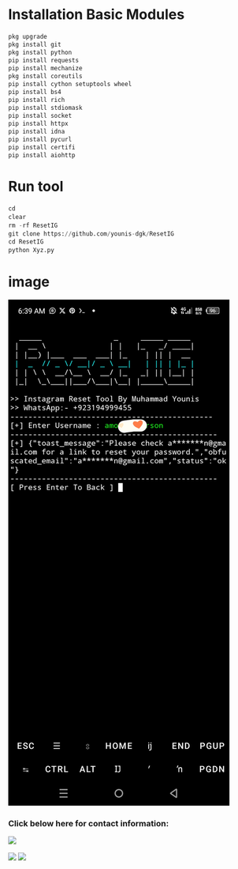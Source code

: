# Installation Basic Modules
```pkg update
pkg upgrade
pkg install git
pkg install python
pip install requests
pip install mechanize
pkg install coreutils
pip install cython setuptools wheel
pip install bs4
pip install rich
pip install stdiomask
pip install socket
pip install httpx
pip install idna
pip install pycurl
pip install certifi
pip install aiohttp
```

# Run tool
```python
cd
clear
rm -rf ResetIG
git clone https://github.com/younis-dgk/ResetIG
cd ResetIG
python Xyz.py
```

# image
<img src="https://github.com/younis-dgk/ResetIG/blob/main/Screenshot_20250224-063945.jpg" />

<h3 align="left">Click below here for contact information:</h3>

[![](https://img.shields.io/badge/Github-black?logo=Github&logoColor=black&labelColor=white)](https://github.com/younis-dgk)


[![](https://img.shields.io/badge/Facebook-blue?logo=Facebook&logoColor=blue&labelColor=white)](https://www.facebook.com/YounisDgk)
[![](https://img.shields.io/badge/Whatsapp-CHAT-red?logo=Whatsapp&logoColor=Brightgreen&labelColor=white)](https://wa.me/923194999455?text=Hello+MR+YounisðŸ”¥+)
